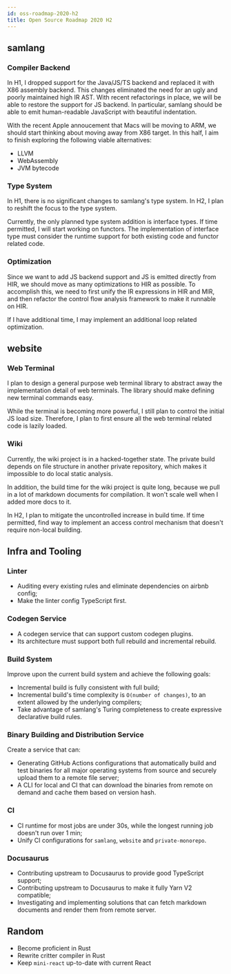 ```yaml
---
id: oss-roadmap-2020-h2
title: Open Source Roadmap 2020 H2
---
```


## samlang

### Compiler Backend

In H1, I dropped support for the Java/JS/TS backend and replaced it with X86 assembly backend. This
changes eliminated the need for an ugly and poorly maintained high IR AST. With recent refactorings
in place, we will be able to restore the support for JS backend. In particular, samlang should be
able to emit human-readable JavaScript with beautiful indentation.

With the recent Apple annoucement that Macs will be moving to ARM, we should start thinking about
moving away from X86 target. In this half, I aim to finish exploring the following viable
alternatives:

- LLVM
- WebAssembly
- JVM bytecode

### Type System

In H1, there is no significant changes to samlang's type system. In H2, I plan to reshift the focus
to the type system.

Currently, the only planned type system addition is interface types. If time permitted, I will start
working on functors. The implementation of interface type must consider the runtime support for both
existing code and functor related code.

### Optimization

Since we want to add JS backend support and JS is emitted directly from HIR, we should move as many
optimizations to HIR as possible. To accomplish this, we need to first unify the IR expressions in
HIR and MIR, and then refactor the control flow analysis framework to make it runnable on HIR.

If I have additional time, I may implement an additional loop related optimization.

## website

### Web Terminal

I plan to design a general purpose web terminal library to abstract away the implementation detail
of web terminals. The library should make defining new terminal commands easy.

While the terminal is becoming more powerful, I still plan to control the initial JS load size.
Therefore, I plan to first ensure all the web terminal related code is lazily loaded.

### Wiki

Currently, the wiki project is in a hacked-together state. The private build depends on file
structure in another private repository, which makes it impossible to do local static analysis.

In addition, the build time for the wiki project is quite long, because we pull in a lot of markdown
documents for compilation. It won't scale well when I added more docs to it.

In H2, I plan to mitigate the uncontrolled increase in build time. If time permitted, find way to
implement an access control mechanism that doesn't require non-local building.

## Infra and Tooling

### Linter

- Auditing every existing rules and eliminate dependencies on airbnb config;
- Make the linter config TypeScript first.

### Codegen Service

- A codegen service that can support custom codegen plugins.
- Its architecture must support both full rebuild and incremental rebuild.

### Build System

Improve upon the current build system and achieve the following goals:

- Incremental build is fully consistent with full build;
- Incremental build's time complexity is `O(number of changes)`, to an extent allowed by the
  underlying compilers;
- Take advantage of samlang's Turing completeness to create expressive declarative build rules.

### Binary Building and Distribution Service

Create a service that can:

- Generating GitHub Actions configurations that automatically build and test binaries for all major
  operating systems from source and securely upload them to a remote file server;
- A CLI for local and CI that can download the binaries from remote on demand and cache them based
  on version hash.

### CI

- CI runtime for most jobs are under 30s, while the longest running job doesn't run over 1 min;
- Unify CI configurations for `samlang`, `website` and `private-monorepo`.

### Docusaurus

- Contributing upstream to Docusaurus to provide good TypeScript support;
- Contributing upstream to Docusaurus to make it fully Yarn V2 compatible;
- Investigating and implementing solutions that can fetch markdown documents and render them from
  remote server.

## Random

- Become proficient in Rust
- Rewrite critter compiler in Rust
- Keep `mini-react` up-to-date with current React
